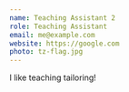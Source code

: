 ```yaml
---
name: Teaching Assistant 2
role: Teaching Assistant
email: me@example.com
website: https://google.com
photo: tz-flag.jpg
---
```


I like teaching tailoring!
